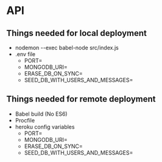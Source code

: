 # API

## Things needed for local deployment

-   nodemon --exec babel-node src/index.js
-   .env file
    -   PORT=
    -   MONGODB_URI=
    -   ERASE_DB_ON_SYNC=
    -   SEED_DB_WITH_USERS_AND_MESSAGES=

## Things needed for remote deployment

-   Babel build (No ES6)
-   Procfile
-   heroku config variables
    -   PORT=
    -   MONGODB_URI=
    -   ERASE_DB_ON_SYNC=
    -   SEED_DB_WITH_USERS_AND_MESSAGES=
